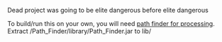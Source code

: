 Dead project was going to be elite dangerous before elite dangerous

To build/run this on your own, you will need [path finder for processing](http://sourceforge.net/projects/pathfinder4processing/).
Extract /Path_Finder/library/Path_Finder.jar to lib/
